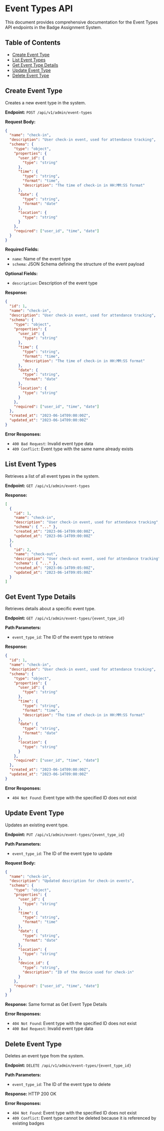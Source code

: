 # Event Types API

This document provides comprehensive documentation for the Event Types API endpoints in the Badge Assignment System.

## Table of Contents
- [Create Event Type](#create-event-type)
- [List Event Types](#list-event-types)
- [Get Event Type Details](#get-event-type-details)
- [Update Event Type](#update-event-type)
- [Delete Event Type](#delete-event-type)

## Create Event Type

Creates a new event type in the system.

**Endpoint:** `POST /api/v1/admin/event-types`

**Request Body:**
```json
{
  "name": "check-in",
  "description": "User check-in event, used for attendance tracking",
  "schema": {
    "type": "object",
    "properties": {
      "user_id": {
        "type": "string"
      },
      "time": {
        "type": "string",
        "format": "time",
        "description": "The time of check-in in HH:MM:SS format"
      },
      "date": {
        "type": "string",
        "format": "date"
      },
      "location": {
        "type": "string"
      }
    },
    "required": ["user_id", "time", "date"]
  }
}
```

**Required Fields:**
- `name`: Name of the event type
- `schema`: JSON Schema defining the structure of the event payload

**Optional Fields:**
- `description`: Description of the event type

**Response:**
```json
{
  "id": 1,
  "name": "check-in",
  "description": "User check-in event, used for attendance tracking",
  "schema": {
    "type": "object",
    "properties": {
      "user_id": {
        "type": "string"
      },
      "time": {
        "type": "string",
        "format": "time",
        "description": "The time of check-in in HH:MM:SS format"
      },
      "date": {
        "type": "string",
        "format": "date"
      },
      "location": {
        "type": "string"
      }
    },
    "required": ["user_id", "time", "date"]
  },
  "created_at": "2023-06-14T09:00:00Z",
  "updated_at": "2023-06-14T09:00:00Z"
}
```

**Error Responses:**
- `400 Bad Request`: Invalid event type data
- `409 Conflict`: Event type with the same name already exists

## List Event Types

Retrieves a list of all event types in the system.

**Endpoint:** `GET /api/v1/admin/event-types`

**Response:**
```json
[
  {
    "id": 1,
    "name": "check-in",
    "description": "User check-in event, used for attendance tracking",
    "schema": { "..." },
    "created_at": "2023-06-14T09:00:00Z",
    "updated_at": "2023-06-14T09:00:00Z"
  },
  {
    "id": 2,
    "name": "check-out",
    "description": "User check-out event, used for attendance tracking",
    "schema": { "..." },
    "created_at": "2023-06-14T09:05:00Z",
    "updated_at": "2023-06-14T09:05:00Z"
  }
]
```

## Get Event Type Details

Retrieves details about a specific event type.

**Endpoint:** `GET /api/v1/admin/event-types/{event_type_id}`

**Path Parameters:**
- `event_type_id`: The ID of the event type to retrieve

**Response:**
```json
{
  "id": 1,
  "name": "check-in",
  "description": "User check-in event, used for attendance tracking",
  "schema": {
    "type": "object",
    "properties": {
      "user_id": {
        "type": "string"
      },
      "time": {
        "type": "string",
        "format": "time",
        "description": "The time of check-in in HH:MM:SS format"
      },
      "date": {
        "type": "string",
        "format": "date"
      },
      "location": {
        "type": "string"
      }
    },
    "required": ["user_id", "time", "date"]
  },
  "created_at": "2023-06-14T09:00:00Z",
  "updated_at": "2023-06-14T09:00:00Z"
}
```

**Error Responses:**
- `404 Not Found`: Event type with the specified ID does not exist

## Update Event Type

Updates an existing event type.

**Endpoint:** `PUT /api/v1/admin/event-types/{event_type_id}`

**Path Parameters:**
- `event_type_id`: The ID of the event type to update

**Request Body:**
```json
{
  "name": "check-in",
  "description": "Updated description for check-in events",
  "schema": {
    "type": "object",
    "properties": {
      "user_id": {
        "type": "string"
      },
      "time": {
        "type": "string",
        "format": "time"
      },
      "date": {
        "type": "string",
        "format": "date"
      },
      "location": {
        "type": "string"
      },
      "device_id": {
        "type": "string",
        "description": "ID of the device used for check-in"
      }
    },
    "required": ["user_id", "time", "date"]
  }
}
```

**Response:** Same format as Get Event Type Details

**Error Responses:**
- `404 Not Found`: Event type with the specified ID does not exist
- `400 Bad Request`: Invalid event type data

## Delete Event Type

Deletes an event type from the system.

**Endpoint:** `DELETE /api/v1/admin/event-types/{event_type_id}`

**Path Parameters:**
- `event_type_id`: The ID of the event type to delete

**Response:** HTTP 200 OK

**Error Responses:**
- `404 Not Found`: Event type with the specified ID does not exist
- `409 Conflict`: Event type cannot be deleted because it is referenced by existing badges 
